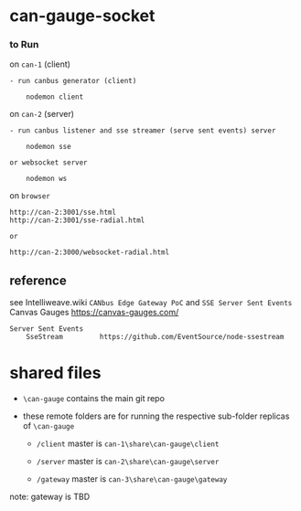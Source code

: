 # can-gauge-socket

### to Run 

on `can-1` (client)
    
    - run canbus generator (client)

        nodemon client

on `can-2` (server)

    - run canbus listener and sse streamer (serve sent events) server 

        nodemon sse

    or websocket server

        nodemon ws

on `browser`
    
    http://can-2:3001/sse.html
    http://can-2:3001/sse-radial.html

    or 

    http://can-2:3000/websocket-radial.html


## reference

see Intelliweave.wiki `CANbus Edge Gateway PoC` and `SSE Server Sent Events`
    Canvas Gauges
        https://canvas-gauges.com/
    
    Server Sent Events 
        SseStream         https://github.com/EventSource/node-ssestream



# shared files

- `\can-gauge` contains the main git repo

- these remote folders are for running the respective sub-folder replicas of `\can-gauge` 
    
    - `/client` master is `can-1\share\can-gauge\client`

    - `/server` master is `can-2\share\can-gauge\server`

    - `/gateway` master is `can-3\share\can-gauge\gateway`

note: gateway is TBD
        